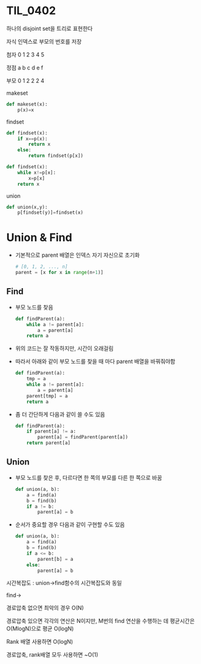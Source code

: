 # TIL_0402

하나의 disjoint set을 트리로 표현한다

자식 인덱스로 부모의 번호를 저장

첨자 0 1 2 3 4 5

정점 a b c d e f

부모 0 1 2 2 2 4

makeset

```python
def makeset(x):
    p(x)=x
```

findset

```python
def findset(x):
    if x==p(x): 
        return x
    else:
        return findset(p[x])
```

```python
def findset(x):
    while x!=p[x]:
        x=p[x]
    return x
```

union

```python
def union(x,y):
    p[findset(y)]=findset(x)
```



# Union & Find

- 기본적으로 parent 배열은 인덱스 자기 자신으로 초기화

  ```python
  # [0, 1, 2, ..., n]
  parent = [x for x in range(n+1)]
  ```

## Find

- 부모 노드를 찾음

  ```python
  def findParent(a):
      while a != parent[a]:
          a = parent[a]
      return a
  ```

- 위의 코드는 잘 작동하지만, 시간이 오래걸림

- 따라서 아래와 같이 부모 노드를 찾을 때 마다 parent 배열을 바꿔줘야함

  ```python
  def findParent(a):
      tmp = a
      while a != parent[a]:
          a = parent[a]
      parent[tmp] = a
      return a
  ```

- 좀 더 간단하게 다음과 같이 쓸 수도 있음

  ```python
  def findParent(a):
      if parent[a] != a:
          parent[a] = findParent(parent[a])
      return parent[a]
  ```

## Union

- 부모 노드를 찾은 후, 다르다면 한 쪽의 부모를 다른 한 쪽으로 바꿈

  ```python
  def union(a, b):
      a = find(a)
      b = find(b)
      if a != b:
          parent[a] = b
  ```

- 순서가 중요할 경우 다음과 같이 구현할 수도 있음

  ```python
  def union(a, b):
      a = find(a)
      b = find(b)
      if a <= b:
          parent[b] = a
      else:
          parent[a] = b
  ```



시간복잡도 : union->find함수의 시간복잡도와 동일

find->

경로압축 없으면 최악의 경우 O(N)

경로압축 있으면 각각의 연산은 N이지만, M번의 find 연산을 수행하는 데 평균시간은 O(MlogN)으로 평균 O(logN)

Rank 배열 사용하면 O(logN)

경로압축, rank배열 모두 사용하면 ~O(1)
